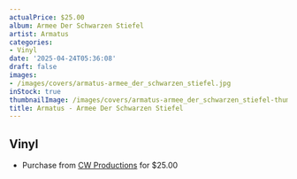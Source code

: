 ```yaml
---
actualPrice: $25.00
album: Armee Der Schwarzen Stiefel
artist: Armatus
categories:
- Vinyl
date: '2025-04-24T05:36:08'
draft: false
images:
- /images/covers/armatus-armee_der_schwarzen_stiefel.jpg
inStock: true
thumbnailImage: /images/covers/armatus-armee_der_schwarzen_stiefel-thumb.jpg
title: Armatus - Armee Der Schwarzen Stiefel
---
```


## Vinyl
* Purchase from [CW Productions](https://shop.cwproductions.net/products/armatus-armee-der-schwarzen-stiefel-lp) for $25.00
